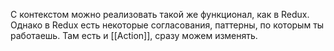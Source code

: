 С контекстом можно реализовать такой же функционал, как в Redux. 
Однако в Redux есть некоторые согласования, паттерны, по которым ты работаешь.
Там есть и [[Action]], сразу можем изменять. 